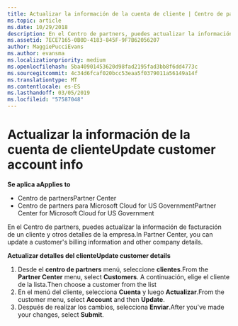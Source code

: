 ```yaml
---
title: Actualizar la información de la cuenta de cliente | Centro de partners
ms.topic: article
ms.date: 10/29/2018
description: En el Centro de partners, puedes actualizar la información de facturación de un cliente y otros detalles de la empresa.
ms.assetid: 7ECE7165-0B0D-4183-845F-9F7B62056207
author: MaggiePucciEvans
ms.author: evansma
ms.localizationpriority: medium
ms.openlocfilehash: 5ba40901453620d98fad2195fad3bb8f6dd4773c
ms.sourcegitcommit: 4c34d6fcaf020bcc53eaa5f0379011a56149a14f
ms.translationtype: MT
ms.contentlocale: es-ES
ms.lasthandoff: 03/05/2019
ms.locfileid: "57587048"
---
```

# <a name="update-customer-account-info"></a><span data-ttu-id="75db0-103">Actualizar la información de la cuenta de cliente</span><span class="sxs-lookup"><span data-stu-id="75db0-103">Update customer account info</span></span>

<span data-ttu-id="75db0-104">**Se aplica a**</span><span class="sxs-lookup"><span data-stu-id="75db0-104">**Applies to**</span></span>

-  <span data-ttu-id="75db0-105">Centro de partners</span><span class="sxs-lookup"><span data-stu-id="75db0-105">Partner Center</span></span>
-  <span data-ttu-id="75db0-106">Centro de partners para Microsoft Cloud for US Government</span><span class="sxs-lookup"><span data-stu-id="75db0-106">Partner Center for Microsoft Cloud for US Government</span></span>


<span data-ttu-id="75db0-107">En el Centro de partners, puedes actualizar la información de facturación de un cliente y otros detalles de la empresa.</span><span class="sxs-lookup"><span data-stu-id="75db0-107">In Partner Center, you can update a customer's billing information and other company details.</span></span>

<span data-ttu-id="75db0-108">**Actualizar detalles del cliente**</span><span class="sxs-lookup"><span data-stu-id="75db0-108">**Update customer details**</span></span>

1.  <span data-ttu-id="75db0-109">Desde el **centro de partners** menú, seleccione **clientes**.</span><span class="sxs-lookup"><span data-stu-id="75db0-109">From the **Partner Center** menu, select **Customers**.</span></span> <span data-ttu-id="75db0-110">A continuación, elige el cliente de la lista.</span><span class="sxs-lookup"><span data-stu-id="75db0-110">Then choose a customer from the list</span></span>
2.  <span data-ttu-id="75db0-111">En el menú del cliente, selecciona **Cuenta** y luego **Actualizar**.</span><span class="sxs-lookup"><span data-stu-id="75db0-111">From the customer menu, select **Account** and then **Update**.</span></span>
3.  <span data-ttu-id="75db0-112">Después de realizar los cambios, selecciona **Enviar**.</span><span class="sxs-lookup"><span data-stu-id="75db0-112">After you've made your changes, select **Submit**.</span></span>

 

 



